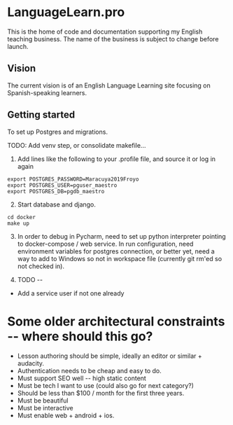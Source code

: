 # LanguageLearn.pro

This is the home of code and documentation supporting my English teaching business.  The name of the business is subject to change before launch.

## Vision

The current vision is of an English Language Learning site focusing on Spanish-speaking learners.  

## Getting started

To set up Postgres and migrations.

TODO:  Add venv step, or consolidate makefile...

1. Add lines like the following to your .profile file, and source it or log in again

```
export POSTGRES_PASSWORD=Maracuya2019Froyo
export POSTGRES_USER=pguser_maestro
export POSTGRES_DB=pgdb_maestro
```

2. Start database and django.
```
cd docker
make up
```

3. In order to debug in Pycharm, need to set up python interpreter pointing to docker-compose / web service.
In run configuration, need environment variables for postgres connection, or better yet, need a way to add to Windows so not in workspace file (currently git rm'ed so not checked in).

4. TODO --

* Add a service user if not one already



# Some older architectural constraints -- where should this go? 

* Lesson authoring should be simple, ideally an editor or similar + audacity.
* Authentication needs to be cheap and easy to do.
* Must support SEO well -- high static content
* Must be tech I want to use (could also go for next category?)
* Should be less than $100 / month for the first three years.
* Must be beautiful
* Must be interactive
* Must enable web + android + ios.


